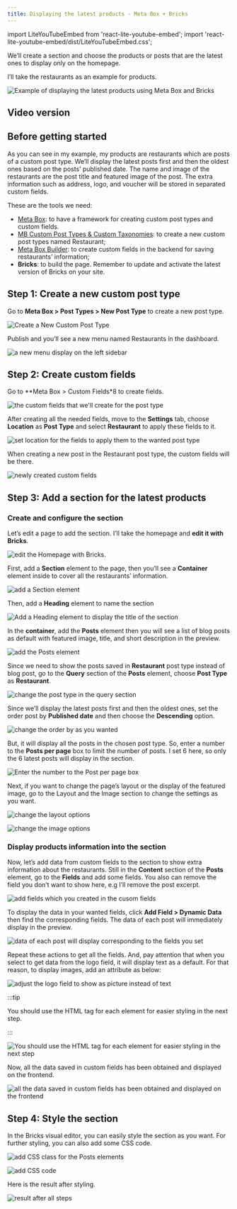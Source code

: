 ```yaml
---
title: Displaying the latest products - Meta Box + Bricks
---
```

import LiteYouTubeEmbed from 'react-lite-youtube-embed';
import 'react-lite-youtube-embed/dist/LiteYouTubeEmbed.css';

We’ll create a section and choose the products or posts that are the latest ones to display only on the homepage.

I’ll take the restaurants as an example for products.

![Example of displaying the latest products using Meta Box and Bricks](https://i.imgur.com/c5ujBZH.png)

## Video version

<LiteYouTubeEmbed id='ThRnmpJgROE' />

## Before getting started

As you can see in my example, my products are restaurants which are posts of a custom post type. We’ll display the latest posts first and then the oldest ones based on the posts’ published date. The name and image of the restaurants are the post title and featured image of the post. The extra information such as address, logo, and voucher will be stored in separated custom fields.

These are the tools we need:

* [Meta Box](https://metabox.io): to have a framework for creating custom post types and custom fields.
* [MB Custom Post Types & Custom Taxonomies](https://metabox.io/plugins/custom-post-type/): to create a new custom post types named Restaurant;
* [Meta Box Builder](https://metabox.io/plugins/meta-box-builder/): to create custom fields in the backend for saving restaurants’ information;
* **Bricks**: to build the page. Remember to update and activate the latest version of Bricks on your site.

## Step 1: Create a new custom post type

Go to **Meta Box > Post Types > New Post Type** to create a new post type.

![Create a New Custom Post Type](https://i.imgur.com/KysSnCO.png)

Publish and you’ll see a new menu named Restaurants in the dashboard.

![a new menu display on the left sidebar](https://i.imgur.com/zwO4Ahp.png)

## Step 2: Create custom fields

Go to **Meta Box > Custom Fields*8 to create fields.

![the custom fields that we'll create for the post type](https://i.imgur.com/WqQ0AkW.png)

After creating all the needed fields, move to the **Settings** tab, choose **Location** as **Post Type** and select **Restaurant** to apply these fields to it.

![set location for the fields to apply them to the wanted post type](https://i.imgur.com/nvYip9J.png)

When creating a new post in the Restaurant post type, the custom fields will be there.

![newly created custom fields](https://i.imgur.com/VKHeWA1.png)

## Step 3: Add a section for the latest products

### Create and configure the section

Let’s edit a page to add the section. I’ll take the homepage and **edit it with Bricks**.

![edit the Homepage with Bricks.](https://i.imgur.com/ouz94cl.png)

First, add a **Section** element to the page, then you’ll see a **Container** element inside to cover all the restaurants’ information.

![add a Section element](https://i.imgur.com/sV8cG5I.png)

Then, add a **Heading** element to name the section

![Add a Heading element to display the title of the section](https://i.imgur.com/ujQwD1H.png)

In the **container**, add the **Posts** element then you will see a list of blog posts as default with featured image, title, and short description in the preview.

![add the Posts element](https://i.imgur.com/aYZz9TF.png)

Since we need to show the posts saved in **Restaurant** post type instead of blog post, go to the **Query** section of the **Posts** element, choose **Post Type** as **Restaurant**.

![change the post type in the query section](https://i.imgur.com/eNTK7H9.png)

Since we’ll display the latest posts first and then the oldest ones, set the order post by **Published date** and then choose the **Descending** option.

![change the order by as you wanted](https://i.imgur.com/y1sFh5H.png)

But, it will display all the posts in the chosen post type. So, enter a number to the **Posts per page** box to limit the number of posts. I set 6 here, so only the 6 latest posts will display in the section.

![Enter the number to the Post per page box](https://i.imgur.com/yNuz9TK.png)

Next, if you want to change the page’s layout or the display of the featured image, go to the Layout and the Image section to change the settings as you want.

![change the layout options](https://i.imgur.com/Oz1MhPE.png)

![change the image options](https://i.imgur.com/2CKWlmP.png)

### Display products information into the section

Now, let’s add data from custom fields to the section to show extra information about the restaurants. Still in the **Content** section of the **Posts** element, go to the **Fields** and add some fields. You also can remove the field you don’t want to show here, e.g I’ll remove the post excerpt.

![add fields which you created in the cusom fields](https://i.imgur.com/h6DKlD1.png)

To display the data in your wanted fields, click **Add Field > Dynamic Data** then find the corresponding fields. The data of each post will immediately display in the preview.

![data of each post will display corresponding to the fields you set](https://i.imgur.com/gXk0Cs5.gif)

Repeat these actions to get all the fields. And, pay attention that when you select to get data from the logo field, it will display text as a default. For that reason, to display images, add an attribute as below:

![adjust the logo field to show as picture instead of text](https://i.imgur.com/PM6Hgtn.png)


:::tip

You should use the HTML tag for each element for easier styling in the next step.

:::


![You should use the HTML tag for each element for easier styling in the next step](https://i.imgur.com/l5ID9rP.png)

Now, all the data saved in custom fields has been obtained and displayed on the frontend.

![all the data saved in custom fields has been obtained and displayed on the frontend](https://i.imgur.com/WYMV9q9.png)

## Step 4: Style the section

In the Bricks visual editor, you can easily style the section as you want. For further styling, you can also add some CSS code.

![add CSS class for the Posts elements](https://i.imgur.com/Y0AnxjC.png)

![add CSS code](https://i.imgur.com/SYXlUSC.png)

Here is the result after styling.

![result after all steps](https://i.imgur.com/c5ujBZH.png)
